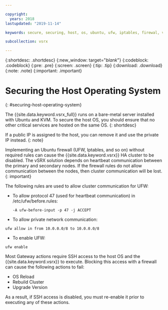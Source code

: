 ```yaml
---

copyright:
  years: 2018
lastupdated: "2019-11-14"

keywords: secure, securing, host, os, ubuntu, ufw, iptables, firewal, vsrx, juniper

subcollection: vsrx

---
```


{:shortdesc: .shortdesc}
{:new_window: target="_blank_"}
{:codeblock: .codeblock}
{:pre: .pre}
{:screen: .screen}
{:tip: .tip}
{:download: .download}
{:note: .note}
{:important: .important}

# Securing the Host Operating System
{: #securing-host-operating-system}

The {{site.data.keyword.vsrx_full}} runs on a bare-metal server installed with Ubuntu and KVM. To secure the host OS, you should ensure that no other critical services are hosted on the same OS.
{: shortdesc}

If a public IP is assigned to the host, you can remove it and use the private IP instead.
{: note}

Implementing an Ubuntu firewall (UFW, Iptables, and so on) without required rules can cause the {{site.data.keyword.vsrx}} HA cluster to be disabled. The vSRX solution depends on heartbeat communication between the primary and secondary nodes. If the firewall rules do not allow communication between the nodes, then cluster communication will be lost.
{: important}

The following rules are used to allow cluster communication for UFW:

- To allow protocol 47 (used for heartbeat communication) in /etc/ufw/before.rules:

  ```
  -A ufw-before-input -p 47 -j ACCEPT
  ```

- To allow private network communication:

```
ufw allow in from 10.0.0.0/8 to 10.0.0.0/8
```

- To enable UFW:

```
ufw enable
```

Most Gateway actions require SSH access to the host OS and the {{site.data.keyword.vsrx}} to execute. Blocking this access with a firewall can cause the following actions to fail:

- OS Reload
- Rebuild Cluster
- Upgrade Version

As a result, if SSH access is disabled, you must re-enable it prior to executing any of these actions.
